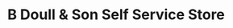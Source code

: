 ---
title: "B Doull & Son Self Service Store"
url: /st-margarets-hope/b-doull-und-son-self-service-store/
shop: Supermarkt
---